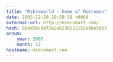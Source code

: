 ```yaml
---
title: "Mikroworld - home of Mikroman"
date: 2005-12-20 20:50:59 +0000
external-url: http://mikromart.com/
hash: 80dd2bc90f2a2a6236222152e9be50b3
annum:
    year: 2005
    month: 12
hostname: mikromart.com
---
```



